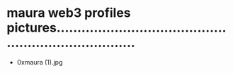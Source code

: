 # maura web3 profiles pictures........................................................................
- 0xmaura (1).jpg
